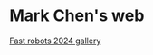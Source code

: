 # Mark Chen's web
[Fast robots 2024 gallery](https://stars-earth.github.io/fast_robots_2024.github.io/ 'What r u waiting? Come in and have a look')
